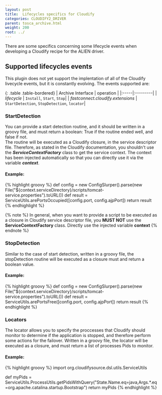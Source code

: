 ```yaml
---
layout: post
title:  Lifecycles specifics for Cloudify
categories: CLOUDIFY2_DRIVER
parent: tosca_archive.html
weight: 200
root: ../
---
```


There are some specifics concerning some lifecycle events when developing a Cloudify recipe for the ALIEN driver.

## Supported lifecycles events ##
This plugin does not yet support the implentation of all of the Cloudify livecycle events, but it is constantly evolving.
The events supported are:

{: .table .table-bordered}
| Archive Interface | operation |
|:-----|:---------|
| *lifecycle*  | `Install`, `Start`, `Stop`| 
| *fastconnect.cloudify.extensions* | `StartDetection`, `StopDetection`, `locator`|

### StartDetection ###
You can provide a start detection routine, and it should be written in a groovy file, and must return a boolean: True if the routine ended well, and false if not.  
The routine will be executed as a Cloudify closure, in the service descriptor file. Therefore, as stated in the Cloudify documentation, you shouldn't use the ***ServiceContextFactory*** class to get the service context. The context has been injected automatically so that you can directly use it via the variable ***context***. 

#### Example: ####
{% highlight groovy %}
def config = new ConfigSlurper().parse(new File("${context.serviceDirectory}/scripts/tomcat-service.properties").toURL())
def result = ServiceUtils.arePortsOccupied([config.port, config.ajpPort])
return result
{% endhighlight %}


{% note %}
In general, when you want to provide a script to be executed as a closure in Cloudify service descriptor file, you **MUST NOT** use the **ServiceContextFactory** class. Directly use the injected variable **context**
{% endnote %}

### StopDetection ###
Similar to the case of start detection, written in a groovy file, the stopDetection routine will be executed as a closure must and return a boolean value.

#### Example: ####
{% highlight groovy %}
def config = new ConfigSlurper().parse(new File("${context.serviceDirectory}/scripts/tomcat-service.properties").toURL())
def result = ServiceUtils.arePortsFree([config.port, config.ajpPort])
return result
{% endhighlight %}

### Locators ###
The locator allows you to specify the proccesses that Cloudify should monitor to determine if the application is stopped, and therefore perform some actions for the failover.
Written in a groovy file, the locator will be executed as a closure, and must return a list of processes Pids to monitor.

#### Example: ####
{% highlight groovy %}
import org.cloudifysource.dsl.utils.ServiceUtils

def myPids = ServiceUtils.ProcessUtils.getPidsWithQuery("State.Name.eq=java,Args.*.eq=org.apache.catalina.startup.Bootstrap")
return myPids
{% endhighlight %}